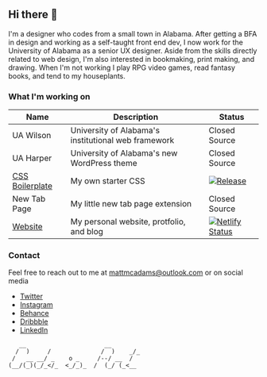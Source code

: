 ## Hi there 👋

I'm a designer who codes from a small town in Alabama. After getting a BFA in design and working as a self-taught front end dev, I now work for the University of Alabama as a senior UX designer. Aside from the skills directly related to web design, I'm also interested in bookmaking, print making, and drawing. When I'm not working I play RPG video games, read fantasy books, and tend to my houseplants.

### What I'm working on

| Name | Description | Status |
| ---- | ----------- | ------ | 
| UA Wilson | University of Alabama's institutional web framework | Closed Source |
| UA Harper | University of Alabama's new WordPress theme | Closed Source |
| [CSS Boilerplate](https://github.com/MattMcAdams/CSS-Boilerplate) | My own starter CSS | [![Release](https://img.shields.io/badge/release-WIP-yellow)](https://github.com/MattMcAdams/CSS-Boilerplate) |
| New Tab Page | My little new tab page extension | Closed Source |
| [Website](https://mattmcadams.com/) | My personal website, protfolio, and blog | [![Netlify Status](https://api.netlify.com/api/v1/badges/bcba8992-8a26-4144-9365-1377709d6420/deploy-status)](https://app.netlify.com/sites/mattmcadams/deploys) |

### Contact

Feel free to reach out to me at mattmcadams@outlook.com or on social media

- [Twitter](https://twitter.com/mattmakesart)
- [Instagram](https://www.instagram.com/mattmcadams/)
- [Behance](https://www.behance.net/mattmcadams)
- [Dribbble](https://dribbble.com/mattmcadams)
- [LinkedIn](https://www.linkedin.com/in/mcadamsmatthew/)

```
   __                      __
  /  )     /              /  )    _/_
 /   __ __/ _    o _     /--/ __  /
(__/(_)(_/_</_  <_/_)_  /  (_/ (_<__

```
